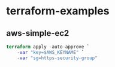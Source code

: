 # terraform-examples

## aws-simple-ec2

```terraform
terraform apply -auto-approve `
    -var "key=$AWS_KEYNAME" `
    -var "sg=https-security-group"
```
